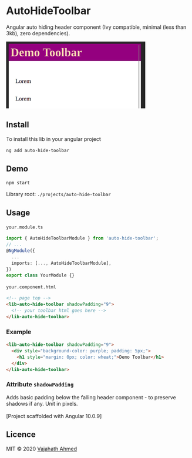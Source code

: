 # AutoHideToolbar

Angular auto hiding header component (Ivy compatible, minimal (less than 3kb), zero dependencies).

![auto-hiding-toolbar-demo](https://github.com/vajahath/auto-hide-toolbar/raw/master/projects/auto-hide-toolbar/auto-hide-toolbar.gif)

## Install

To install this lib in your angular project

```bash
ng add auto-hide-toolbar
```

## Demo
```sh
npm start
```

Library root: `./projects/auto-hide-toolbar`

## Usage

`your.module.ts`
```ts
import { AutoHideToolbarModule } from 'auto-hide-toolbar';
// ...
@NgModule({
  ...
  imports: [..., AutoHideToolbarModule],
})
export class YourModule {}
```

`your.component.html`
```html
<!-- page top -->
<lib-auto-hide-toolbar shadowPadding="9">
  <!-- your toolbar html goes here -->
</lib-auto-hide-toolbar>
```

### Example
```html
<lib-auto-hide-toolbar shadowPadding="9">
  <div style="background-color: purple; padding: 5px;">
    <h1 style="margin: 0px; color: wheat;">Demo Toolbar</h1>
  </div>
</lib-auto-hide-toolbar>
```

### Attribute `shadowPadding`
Adds basic padding below the falling header component - to preserve shadows if any. Unit in pixels.
</br>
</br>
[Project scaffolded with Angular 10.0.9]

## Licence
MIT &copy; 2020 [Vajahath Ahmed](https://twitter.com/vajahath7)
